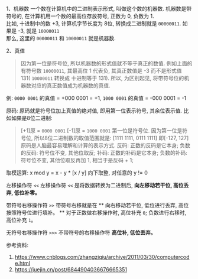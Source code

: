 1、机器数
一个数在计算机中的二进制表示形式, 叫做这个数的机器数. 机器数是带符号的, 在计算机用一个数的最高位存放符号, 正数为 0, 负数为 1.  
比如, 十进制中的数 +3, 计算机字节长度为 8位, 转换成二进制就是 `00000011`. 如果是 -3, 就是 `10000011`  
那么, 这里的 `00000011` 和 `10000011` 就是机器数.
  
2、真值
> 因为第一位是符号位, 所以机器数的形式值就不等于真正的数值. 例如上面的有符号数 `10000011`, 其最高位 1 代表负, 其真正数值是 -3 而不是形式值 131(
 `10000011` 转换成 十进制等于 131). 所以, 为区别起见, 将带符号位的机器数对应的真正数值成为机器数的真值.

例: `0000 0001` 的真值 = +000 0001 = +1, `1000 0001` 的真值 = -000 0001 = -1

原码: 原码就是符号位加上真值的绝对值, 即用第一位表示符号, 其余位表示值. 比如如果是8位二进制:
> [+1]原 = `0000 0001`
> [-1]原 = `1000 0001`
第一位是符号位. 因为第一位是符号位, 所以8位二进制数的取值范围就是:
> [1111 1111, 0111 1111]
> 即[-127, 127] 原码是人脑最容易理解和计算的表示方式.
反码: 正数的反码是它本身; 负数的反码: 符号位不变, 其他位取反;
补码: 正数的补码是它本身; 负数的补码: 符号位不变, 其他位取反再加 1, 相当于是反码 + 1;

取模运算: x mod y = x - y * [x / y] 向下取整, 对任意的 y != 0


左移操作符 `<<`
左移操作符 `<<` 是将数据转换为二进制后, **向左移动若干位, 高位丢弃, 低位补零。**

带符号右移操作符 `>>`
带符号右移就是在 ** 向右移动若干位, 低位进行丢弃, 高位按照符号位进行填补。 ** 对于正数做右移操作时, 高位补充 `0`; 负数进行右移时, 高位补充 `1`。

无符号右移操作符 `>>>`
不带符号的右移操作符 **高位补, 低位丢弃。**

参考资料:
1. https://www.cnblogs.com/zhangziqiu/archive/2011/03/30/computercode.html
2. https://juejin.cn/post/6844904036676665351

